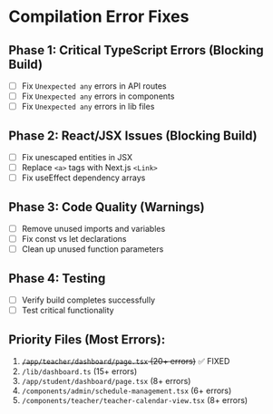 # Compilation Error Fixes

## Phase 1: Critical TypeScript Errors (Blocking Build)
- [ ] Fix `Unexpected any` errors in API routes
- [ ] Fix `Unexpected any` errors in components
- [ ] Fix `Unexpected any` errors in lib files

## Phase 2: React/JSX Issues (Blocking Build)
- [ ] Fix unescaped entities in JSX
- [ ] Replace `<a>` tags with Next.js `<Link>`
- [ ] Fix useEffect dependency arrays

## Phase 3: Code Quality (Warnings)
- [ ] Remove unused imports and variables
- [ ] Fix const vs let declarations
- [ ] Clean up unused function parameters

## Phase 4: Testing
- [ ] Verify build completes successfully
- [ ] Test critical functionality

## Priority Files (Most Errors):
1. ~~`/app/teacher/dashboard/page.tsx` (20+ errors)~~ ✅ FIXED
2. `/lib/dashboard.ts` (15+ errors)
3. `/app/student/dashboard/page.tsx` (8+ errors)
4. `/components/admin/schedule-management.tsx` (6+ errors)
5. `/components/teacher/teacher-calendar-view.tsx` (8+ errors)
